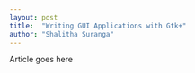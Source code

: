 ```yaml
---
layout: post
title:  "Writing GUI Applications with Gtk+"
author: "Shalitha Suranga"
---
```


Article goes here

